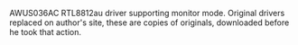 AWUS036AC RTL8812au driver supporting monitor mode. Original drivers replaced on author's site, these are copies of originals, downloaded before he took that action.
